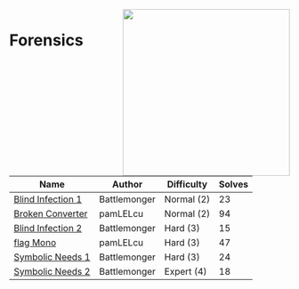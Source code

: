 <img src="https://files.catbox.moe/lkdane.svg" align="right" width=300>

# Forensics

| Name                                                   | Author                                 | Difficulty | Solves                                                                               |
|--------------------------------------------------------|----------------------------------------|------------|---------------------------------------------------------------------------------------|
| [Blind Infection 1](blind-infection/)                | Battlemonger                           | Normal (2) |   23   |
| [Broken Converter](broken-converter/) | pamLELcu | Normal (2) |       94         |
| [Blind Infection 2](blind-infection/)                | Battlemonger                           | Hard (3)   | 15                        |
| [flag Mono](flag-mono/)        | pamLELcu | Hard (3)   | 47 |
| [Symbolic Needs 1](symbolic-needs/)                  | Battlemonger                           | Hard (3)   | 24                      |
| [Symbolic Needs 2](symbolic-needs/)                  | Battlemonger                           | Expert (4) | 18                  |
